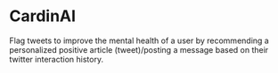 # CardinAI
Flag tweets to improve the mental health of a user by recommending a personalized positive article (tweet)/posting a message based on their twitter interaction history.
